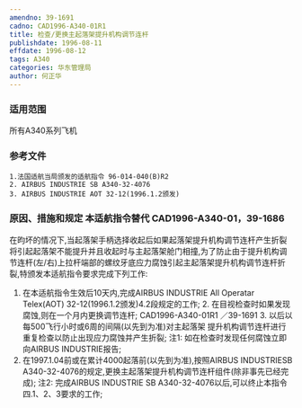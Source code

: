 ```yaml
---
amendno: 39-1691
cadno: CAD1996-A340-01R1
title: 检查/更换主起落架提升机构调节连杆
publishdate: 1996-08-11
effdate: 1996-08-12
tags: A340
categories: 华东管理局
author: 何正华
---
```


### 适用范围 
所有A340系列飞机

<!--more-->
### 参考文件
    1.法国适航当局颁发的适航指令 96-014-040(B)R2 
    2. AIRBUS INDUSTRIE SB A340-32-4076 
    3. AIRBUS INDUSTRIE AOT 32-12(1996.1.2颁发) 

### 原因、措施和规定 本适航指令替代 CAD1996-A340-01，39-1686 
在昀坏的情况下,当起落架手柄选择收起后如果起落架提升机构调节连杆产生折裂将引起起落架不能提升并且收起时与主起落架舱门相撞,为了防止由于提升机构调节连杆(左/右)上拉杆端部的螺纹牙底应力腐蚀引起主起落架提升机构调节连杆折裂,特颁发本适航指令要求完成下列工作: 
1. 在本适航指令生效后10天内,完成AIRBUS INDUSTRIE All Operatar Telex(AOT) 32-12(1996.1.2颁发)4.2段规定的工作; 
    2. 在目视检查时如果发现腐蚀,则在一个月内更换调节连杆; 
       CAD1996-A340-01R1   ／39-1691 
    3. 以后以每500飞行小时或6周的间隔(以先到为准)对主起落架
提升机构调节连杆进行重复检查以防止出现应力腐蚀并产生折裂;     注1: 如在检查时发现任何腐蚀立即向AIRBUS INDUSTRIE报告; 
4. 在1997.1.04前或在累计4000起落前(以先到为准),按照AIRBUS INDUSTRIESB A340-32-4076的规定,更换主起落架提升机构调节连杆组件(除非事先已经完成); 
    注2: 完成AIRBUS INDUSTRIE SB A340-32-4076以后,可以终止本指令
四.1、2、3要求的工作; 
